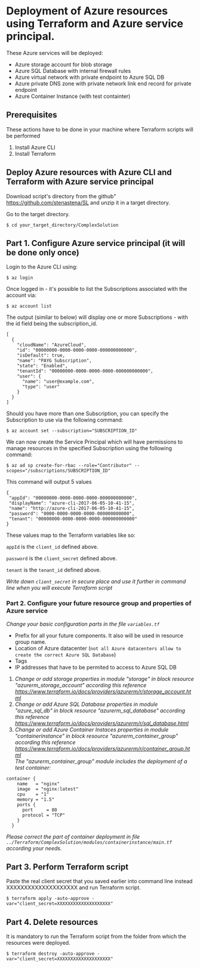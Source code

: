 # Deployment of Azure resources using Terraform and Azure service principal.
These Azure services will be deployed:
* Azure storage account for blob storage
* Azure SQL Database with internal firewall rules
* Azure virtual network with private endpoint to Azure SQL DB
* Azure private DNS zone with private network link end record for private endpoint  
* Azure Container Instance (with test containter)

## Prerequisites
These actions have to be done in your machine where Terraform scripts will be performed

1. Install Azure CLI
2. Install Terraform 

## Deploy Azure resources with Azure CLI and Terraform with Azure service principal

Download script's directory from the github"
https://github.com/stenastena/SL 
and unzip it in a target directory.

Go to the target directory.
```
$ cd your_target_directory/ComplexSolution
```
## Part 1. Configure Azure service principal (it will be done only once)
Login to the Azure CLI using:

``` 
$ az login 
```

Once logged in - it's possible to list the Subscriptions associated with the account via:

```
$ az account list
```

The output (similar to below) will display one or more Subscriptions - with the id field being the subscription_id.

```
[
  {
    "cloudName": "AzureCloud",
    "id": "00000000-0000-0000-0000-000000000000",
    "isDefault": true,
    "name": "PAYG Subscription",
    "state": "Enabled",
    "tenantId": "00000000-0000-0000-0000-000000000000",
    "user": {
      "name": "user@example.com",
      "type": "user"
    }
  }
]
```
Should you have more than one Subscription, you can specify the Subscription to use via the following command:

```
$ az account set --subscription="SUBSCRIPTION_ID"
```

We can now create the Service Principal which will have permissions to manage resources in the specified Subscription using the following command:

```
$ az ad sp create-for-rbac --role="Contributor" --scopes="/subscriptions/SUBSCRIPTION_ID"
```
This command will output 5 values
 ```
 {
  "appId": "00000000-0000-0000-0000-000000000000",
  "displayName": "azure-cli-2017-06-05-10-41-15",
  "name": "http://azure-cli-2017-06-05-10-41-15",
  "password": "0000-0000-0000-0000-000000000000",
  "tenant": "00000000-0000-0000-0000-000000000000"
}
```
These values map to the Terraform variables like so:

`appId` is the `client_id` defined above.

`password` is the `client_secret` defined above.

`tenant` is the `tenant_id` defined above.

*Write down `client_secret` in secure place and use it further in command line when you will execute Terraform script*  

### Part 2. Configure your future resource group and properties of Azure service
*Change your basic configuration parts in the file `variables.tf`*
* Prefix for all your future components. It also will be used in resource group name.
* Location of Azure datacenter (`not all Azure datacenters allow to create the correct Azure SQL Database`)
* Tags
* IP addresses that have to be permited to access to Azure SQL DB 

1) *Change or add storage properties in module "storage" in block resource "azurerm_storage_account" according this reference https://www.terraform.io/docs/providers/azurerm/r/storage_account.html*
2) *Change or add Azure SQL Database properties in module "azure_sql_db" in block resource "azurerm_sql_database" according this reference https://www.terraform.io/docs/providers/azurerm/r/sql_database.html*
3) *Change or add Azure Container Instaces properties in module "containerinstance" in block resource "azurerm_container_group" according this reference https://www.terraform.io/docs/providers/azurerm/r/container_group.html  
The "azurerm_container_group" module includes the deployment of a test container:*
```
container {
    name   = "nginx"
    image  = "nginx:latest"
    cpu    = "1"
    memory = "1.5"
    ports {
      port     = 80
      protocol = "TCP"
    }
  }
```
 *Please correct the part of container deployment in file  ```../Terraform/ComplexSolution/modules/containerinstance/main.tf``` according your needs.*

## Part 3. Perform Terraform script

Paste the real client secret that you saved earlier into command line instead XXXXXXXXXXXXXXXXXXXX and run Terraform script. 
```
$ terraform apply -auto-approve -var="client_secret=XXXXXXXXXXXXXXXXXXXX"
```

## Part 4. Delete resources
It is mandatory to run the Terraform script from the folder from which the resources were deployed.
```
$ terraform destroy -auto-approve -var="client_secret=XXXXXXXXXXXXXXXXXXXX"
```

